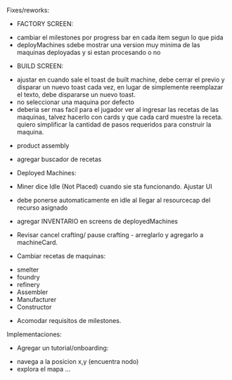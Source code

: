 

Fixes/reworks:

* FACTORY SCREEN:
- cambiar el milestones por progress bar en cada item segun lo que pida
- deployMachines sdebe mostrar una version muy minima de las maquinas deployadas y si estan procesando o no

* BUILD SCREEN:
- ajustar en  cuando sale el toast de built machine, debe cerrar el previo y disparar un nuevo toast cada vez, en lugar de simplemente reemplazar el texto, debe dispararse un nuevo toast.
- no seleccionar una maquina por defecto
- deberia ser mas facil para el jugador ver al ingresar las recetas de las maquinas, talvez hacerlo con cards y que cada card muestre la receta. quiero simplificar la cantidad de pasos requeridos para construir la maquina.

* product assembly
- agregar buscador de recetas

* Deployed Machines:
- Miner dice Idle (Not Placed) cuando sie sta funcionando. Ajustar UI
- debe ponerse automaticamente en idle al llegar al resourcecap del recurso asignado
- agregar INVENTARIO en screens de deployedMachines

- Revisar cancel crafting/ pause crafting - arreglarlo y agregarlo a machineCard.

* Cambiar recetas de maquinas:
 - smelter
 - foundry
 - refinery
 - Assembler
 - Manufacturer
 - Constructor

* Acomodar requisitos de milestones.

Implementaciones:

* Agregar un tutorial/onboarding:
- navega a la posicion x,y (encuentra nodo)
- explora el mapa ...

